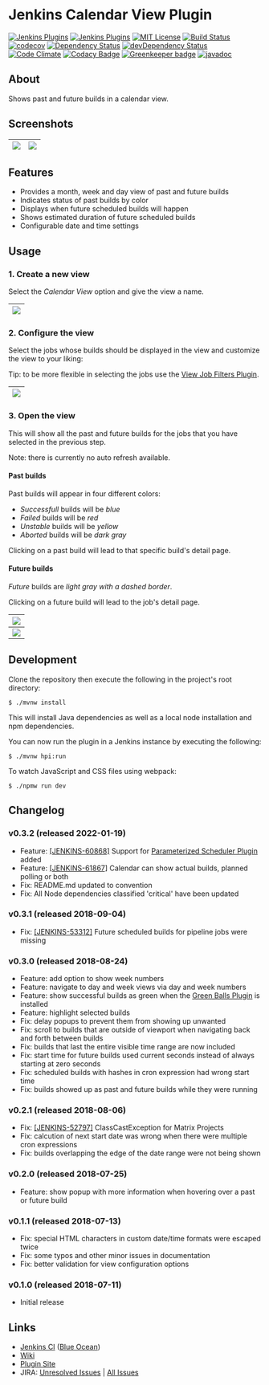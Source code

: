 # Jenkins Calendar View Plugin

[![Jenkins Plugins](https://img.shields.io/jenkins/plugin/v/calendar-view.svg)](https://plugins.jenkins.io/calendar-view)
[![Jenkins Plugins](https://img.shields.io/jenkins/plugin/i/calendar-view.svg)](https://plugins.jenkins.io/calendar-view)
[![MIT License](https://img.shields.io/badge/license-MIT-green.svg)](LICENSE.md)
[![Build Status](https://ci.jenkins.io/buildStatus/icon?job=Plugins/calendar-view-plugin/master)](https://ci.jenkins.io/blue/organizations/jenkins/Plugins%2Fcalendar-view-plugin/branches)
[![codecov](https://codecov.io/gh/jenkinsci/calendar-view-plugin/branch/master/graph/badge.svg)](https://codecov.io/gh/jenkinsci/calendar-view-plugin)
[![Dependency Status](https://david-dm.org/jenkinsci/calendar-view-plugin.svg)](https://david-dm.org/jenkinsci/calendar-view-plugin)
[![devDependency Status](https://david-dm.org/jenkinsci/calendar-view-plugin/dev-status.svg)](https://david-dm.org/jenkinsci/calendar-view-plugin?type=dev)
[![Code Climate](https://codeclimate.com/github/jenkinsci/calendar-view-plugin/badges/gpa.svg)](https://codeclimate.com/github/jenkinsci/calendar-view-plugin)
[![Codacy Badge](https://api.codacy.com/project/badge/Grade/a04ec3c3de0444699ecb2d123a9b7697)](https://www.codacy.com/app/svenschoenung/calendar-view-plugin) [![Greenkeeper badge](https://badges.greenkeeper.io/jenkinsci/calendar-view-plugin.svg)](https://greenkeeper.io/)
[![javadoc](https://img.shields.io/badge/javadoc-available-brightgreen.svg)](https://javadoc.jenkins.io/plugin/calendar-view/)

## About

Shows past and future builds in a calendar view.

## Screenshots

| ![](https://raw.githubusercontent.com/jenkinsci/calendar-view-plugin/master/docs/images/month-view.png) | ![](https://raw.githubusercontent.com/jenkinsci/calendar-view-plugin/master/docs/images/week-view.png) |
|---------------------------------------------------------------------------------------------------------|--------------------------------------------------------------------------------------------------------|

## Features

* Provides a month, week and day view of past and future builds
* Indicates status of past builds by color
* Displays when future scheduled builds will happen
* Shows estimated duration of future scheduled builds
* Configurable date and time settings

## Usage

### 1. Create a new view

Select the *Calendar View* option and give the view a name.

| ![](https://raw.githubusercontent.com/jenkinsci/calendar-view-plugin/master/docs/images/create-view.png) |
|----------------------------------------------------------------------------------------------------------|


### 2. Configure the view

Select the jobs whose builds should be displayed in the view and customize the view to your liking:

Tip: to be more flexible in selecting the jobs use the 
[View Job Filters Plugin](https://github.com/jenkinsci/view-job-filters-plugin).

| ![](https://raw.githubusercontent.com/jenkinsci/calendar-view-plugin/master/docs/images/config-view.png) |
|----------------------------------------------------------------------------------------------------------|


### 3. Open the view

This will show all the past and future builds for the jobs that you have selected in the previous step.

Note: there is currently no auto refresh available.

#### Past builds

Past builds will appear in four different colors:
* *Successfull* builds will be *blue*
* *Failed* builds will be *red*
* *Unstable* builds will be *yellow*
* *Aborted* builds will be *dark gray*

Clicking on a past build will lead to that specific build's detail page.

#### Future builds

*Future* builds are *light gray with a dashed border*.

Clicking on a future build will lead to the job's detail page.

| ![](https://raw.githubusercontent.com/jenkinsci/calendar-view-plugin/master/docs/images/month-view.png) |
|---------------------------------------------------------------------------------------------------------|
| ![](https://raw.githubusercontent.com/jenkinsci/calendar-view-plugin/master/docs/images/week-view.png)  |

## Development

Clone the repository then execute the following in the project's root directory:

```
$ ./mvnw install
```

This will install Java dependencies as well as a local node installation and npm dependencies.

You can now run the plugin in a Jenkins instance by executing the following:

```
$ ./mvnw hpi:run
```

To watch JavaScript and CSS files using webpack:

```
$ ./npmw run dev
```

## Changelog

### v0.3.2 (released 2022-01-19)
* Feature: [[JENKINS-60868]](https://issues.jenkins-ci.org/browse/JENKINS-60868) Support for [Parameterized Scheduler Plugin](https://plugins.jenkins.io/parameterized-scheduler/) added
* Feature: [[JENKINS-61867]](https://issues.jenkins-ci.org/browse/JENKINS-61867) Calendar can show actual builds, planned polling or both
* Fix: README.md updated to convention
* Fix: All Node dependencies classified 'critical' have been updated

### v0.3.1 (released 2018-09-04)
* Fix: [[JENKINS-53312]](https://issues.jenkins-ci.org/browse/JENKINS-53312) Future scheduled builds for pipeline jobs were missing

### v0.3.0 (released 2018-08-24)
* Feature: add option to show week numbers
* Feature: navigate to day and week views via day and week numbers
* Feature: show successful builds as green when the [Green Balls Plugin](https://plugins.jenkins.io/greenballs) is installed
* Feature: highlight selected builds
* Fix: delay popups to prevent them from showing up unwanted
* Fix: scroll to builds that are outside of viewport when navigating back and forth between builds
* Fix: builds that last the entire visible time range are now included
* Fix: start time for future builds used current seconds instead of always starting at zero seconds
* Fix: scheduled builds with hashes in cron expression had wrong start time
* Fix: builds showed up as past and future builds while they were running

### v0.2.1 (released 2018-08-06)
* Fix: [[JENKINS-52797]](https://issues.jenkins-ci.org/browse/JENKINS-52797) ClassCastException for Matrix Projects
* Fix: calcution of next start date was wrong when there were multiple cron expressions
* Fix: builds overlapping the edge of the date range were not being shown

### v0.2.0 (released 2018-07-25)
* Feature: show popup with more information when hovering over a past or future build

### v0.1.1 (released 2018-07-13)
* Fix: special HTML characters in custom date/time formats were escaped twice
* Fix: some typos and other minor issues in documentation
* Fix: better validation for view configuration options

### v0.1.0 (released 2018-07-11)
* Initial release

## Links

* [Jenkins CI](https://ci.jenkins.io/job/Plugins/job/calendar-view-plugin/) ([Blue Ocean](https://ci.jenkins.io/blue/organizations/jenkins/Plugins%2Fcalendar-view-plugin/branches))
* [Wiki](https://wiki.jenkins.io/display/JENKINS/Calendar+View+Plugin)
* [Plugin Site](https://plugins.jenkins.io/calendar-view)
* JIRA: [Unresolved Issues](https://issues.jenkins-ci.org/issues/?filter=18648) | [All Issues](https://issues.jenkins-ci.org/issues/?filter=18647)
